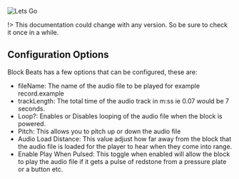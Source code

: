 <img src="Media\blockbeats.png" alt="Lets Go"> </img>

!> This documentation could change with any version. So be sure to check it once in a while.

## Configuration  Options

Block Beats has a few options that can be configured, these are:
- fileName: The name of the audio file to be played for example record.example
- trackLength: The total time of the audio track in m:ss ie 0.07 would be 7 seconds.
- Loop?: Enables or Disables looping of the audio file when the block is powered.
- Pitch: This allows you to pitch up or down the audio file
- Audio Load Distance: This value adjust how far away from the block that the audio file is loaded for the player to hear when they come into range. 
- Enable Play When Pulsed: This toggle when enabled will allow the block to play the audio file if it gets a pulse of redstone from a pressure plate or a button etc. 

